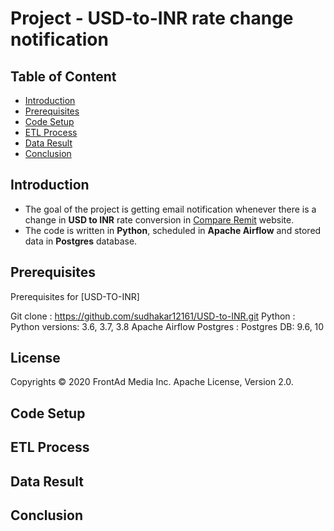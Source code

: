 # Project - USD-to-INR rate change notification

## Table of Content

- [Introduction](#introduction)
- [Prerequisites](#prerequisites)
- [Code Setup](#code-setup)
- [ETL Process](#etl-process)
- [Data Result](#data-result)
- [Conclusion](#conclusion)

## Introduction
- The goal of the project is getting email notification whenever there is a change in **USD to INR** rate conversion in [Compare Remit](https://www.compareremit.com/todays-best-dollar-to-rupee-exchange-rate/) website. 
- The code is written in **Python**, scheduled in **Apache Airflow** and stored data in **Postgres** database.

## Prerequisites
Prerequisites for [USD-TO-INR] 

Git clone : https://github.com/sudhakar12161/USD-to-INR.git
Python : Python versions: 3.6, 3.7, 3.8 
Apache Airflow 
Postgres : Postgres DB: 9.6, 10

## License

Copyrights © 2020 FrontAd Media Inc.
Apache License, Version 2.0.

## Code Setup

## ETL Process

## Data Result

## Conclusion
